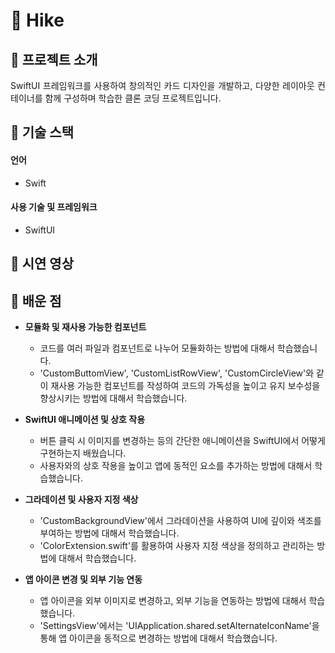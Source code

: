 # 🥾 Hike

## 👐 프로젝트 소개
<p align="justify">
  SwiftUI 프레임워크를 사용하여 창의적인 카드 디자인을 개발하고, 다양한 레이아웃 컨테이너를 함께 구성하며 학습한 클론 코딩 프로젝트입니다.
</p>

## 🚀 기술 스택

#### 언어
* Swift
#### 사용 기술 및 프레임워크
* SwiftUI

## 🚀 시연 영상


## 🤩 배운 점
* **모듈화 및 재사용 가능한 컴포넌트**
  * 코드를 여러 파일과 컴포넌트로 나누어 모듈화하는 방법에 대해서 학습했습니다.
  * 'CustomButtomView', 'CustomListRowView', 'CustomCircleView'와 같이 재사용 가능한 컴포넌트를 작성하여 코드의 가독성을 높이고 유지 보수성을 향상시키는 방법에 대해서 학습했습니다.

* **SwiftUI 애니메이션 및 상호 작용**
  * 버튼 클릭 시 이미지를 변경하는 등의 간단한 애니메이션을 SwiftUI에서 어떻게 구현하는지 배웠습니다.
  * 사용자와의 상호 작용을 높이고 앱에 동적인 요소를 추가하는 방법에 대해서 학습했습니다.
 
* **그라데이션 및 사용자 지정 색상**
  * 'CustomBackgroundView'에서 그라데이션을 사용하여 UI에 깊이와 색조를 부여하는 방법에 대해서 학습했습니다.
  * 'ColorExtension.swift'를 활용하여 사용자 지정 색상을 정의하고 관리하는 방법에 대해서 학습했습니다.
 
* **앱 아이콘 변경 및 외부 기능 연동**
  * 앱 아이콘을 외부 이미지로 변경하고, 외부 기능을 연동하는 방법에 대해서 학습했습니다.
  * 'SettingsView'에서는 'UIApplication.shared.setAlternateIconName'을 통해 앱 아이콘을 동적으로 변경하는 방법에 대해서 학습했습니다.
